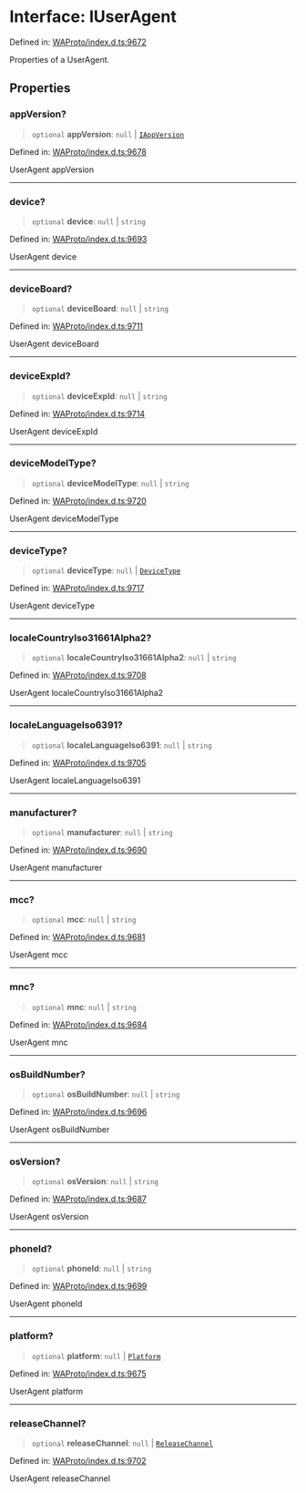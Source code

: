# Interface: IUserAgent

Defined in: [WAProto/index.d.ts:9672](https://github.com/Fokusdotid/bail/blob/3856b89f13bbe82f2e10396a28cd4ef2089de845/WAProto/index.d.ts#L9672)

Properties of a UserAgent.

## Properties

### appVersion?

> `optional` **appVersion**: `null` \| [`IAppVersion`](../namespaces/UserAgent/interfaces/IAppVersion.md)

Defined in: [WAProto/index.d.ts:9678](https://github.com/Fokusdotid/bail/blob/3856b89f13bbe82f2e10396a28cd4ef2089de845/WAProto/index.d.ts#L9678)

UserAgent appVersion

***

### device?

> `optional` **device**: `null` \| `string`

Defined in: [WAProto/index.d.ts:9693](https://github.com/Fokusdotid/bail/blob/3856b89f13bbe82f2e10396a28cd4ef2089de845/WAProto/index.d.ts#L9693)

UserAgent device

***

### deviceBoard?

> `optional` **deviceBoard**: `null` \| `string`

Defined in: [WAProto/index.d.ts:9711](https://github.com/Fokusdotid/bail/blob/3856b89f13bbe82f2e10396a28cd4ef2089de845/WAProto/index.d.ts#L9711)

UserAgent deviceBoard

***

### deviceExpId?

> `optional` **deviceExpId**: `null` \| `string`

Defined in: [WAProto/index.d.ts:9714](https://github.com/Fokusdotid/bail/blob/3856b89f13bbe82f2e10396a28cd4ef2089de845/WAProto/index.d.ts#L9714)

UserAgent deviceExpId

***

### deviceModelType?

> `optional` **deviceModelType**: `null` \| `string`

Defined in: [WAProto/index.d.ts:9720](https://github.com/Fokusdotid/bail/blob/3856b89f13bbe82f2e10396a28cd4ef2089de845/WAProto/index.d.ts#L9720)

UserAgent deviceModelType

***

### deviceType?

> `optional` **deviceType**: `null` \| [`DeviceType`](../namespaces/UserAgent/enumerations/DeviceType.md)

Defined in: [WAProto/index.d.ts:9717](https://github.com/Fokusdotid/bail/blob/3856b89f13bbe82f2e10396a28cd4ef2089de845/WAProto/index.d.ts#L9717)

UserAgent deviceType

***

### localeCountryIso31661Alpha2?

> `optional` **localeCountryIso31661Alpha2**: `null` \| `string`

Defined in: [WAProto/index.d.ts:9708](https://github.com/Fokusdotid/bail/blob/3856b89f13bbe82f2e10396a28cd4ef2089de845/WAProto/index.d.ts#L9708)

UserAgent localeCountryIso31661Alpha2

***

### localeLanguageIso6391?

> `optional` **localeLanguageIso6391**: `null` \| `string`

Defined in: [WAProto/index.d.ts:9705](https://github.com/Fokusdotid/bail/blob/3856b89f13bbe82f2e10396a28cd4ef2089de845/WAProto/index.d.ts#L9705)

UserAgent localeLanguageIso6391

***

### manufacturer?

> `optional` **manufacturer**: `null` \| `string`

Defined in: [WAProto/index.d.ts:9690](https://github.com/Fokusdotid/bail/blob/3856b89f13bbe82f2e10396a28cd4ef2089de845/WAProto/index.d.ts#L9690)

UserAgent manufacturer

***

### mcc?

> `optional` **mcc**: `null` \| `string`

Defined in: [WAProto/index.d.ts:9681](https://github.com/Fokusdotid/bail/blob/3856b89f13bbe82f2e10396a28cd4ef2089de845/WAProto/index.d.ts#L9681)

UserAgent mcc

***

### mnc?

> `optional` **mnc**: `null` \| `string`

Defined in: [WAProto/index.d.ts:9684](https://github.com/Fokusdotid/bail/blob/3856b89f13bbe82f2e10396a28cd4ef2089de845/WAProto/index.d.ts#L9684)

UserAgent mnc

***

### osBuildNumber?

> `optional` **osBuildNumber**: `null` \| `string`

Defined in: [WAProto/index.d.ts:9696](https://github.com/Fokusdotid/bail/blob/3856b89f13bbe82f2e10396a28cd4ef2089de845/WAProto/index.d.ts#L9696)

UserAgent osBuildNumber

***

### osVersion?

> `optional` **osVersion**: `null` \| `string`

Defined in: [WAProto/index.d.ts:9687](https://github.com/Fokusdotid/bail/blob/3856b89f13bbe82f2e10396a28cd4ef2089de845/WAProto/index.d.ts#L9687)

UserAgent osVersion

***

### phoneId?

> `optional` **phoneId**: `null` \| `string`

Defined in: [WAProto/index.d.ts:9699](https://github.com/Fokusdotid/bail/blob/3856b89f13bbe82f2e10396a28cd4ef2089de845/WAProto/index.d.ts#L9699)

UserAgent phoneId

***

### platform?

> `optional` **platform**: `null` \| [`Platform`](../namespaces/UserAgent/enumerations/Platform.md)

Defined in: [WAProto/index.d.ts:9675](https://github.com/Fokusdotid/bail/blob/3856b89f13bbe82f2e10396a28cd4ef2089de845/WAProto/index.d.ts#L9675)

UserAgent platform

***

### releaseChannel?

> `optional` **releaseChannel**: `null` \| [`ReleaseChannel`](../namespaces/UserAgent/enumerations/ReleaseChannel.md)

Defined in: [WAProto/index.d.ts:9702](https://github.com/Fokusdotid/bail/blob/3856b89f13bbe82f2e10396a28cd4ef2089de845/WAProto/index.d.ts#L9702)

UserAgent releaseChannel
